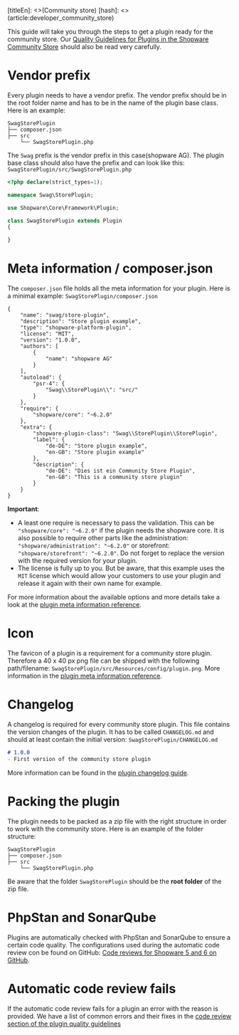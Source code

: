 [titleEn]: <>(Community store)
[hash]: <>(article:developer_community_store)

This guide will take you through the steps to get a plugin ready for the community store. Our [Quality Guidelines for Plugins in the Shopware Community Store](https://docs.shopware.com/en/plugin-standard-for-community-store) should also be read very carefully.

# Vendor prefix
Every plugin needs to have a vendor prefix. The vendor prefix should be in the root folder name and has to be in the name of the plugin base class. Here is an example:
```
SwagStorePlugin
├── composer.json
├── src
    └── SwagStorePlugin.php
```

The `Swag` prefix is the vendor prefix in this case(shopware AG). The plugin base class should also have the prefix and can look like this:
`SwagStorePlugin/src/SwagStorePlugin.php`
```php
<?php declare(strict_types=1);

namespace Swag\StorePlugin;

use Shopware\Core\Framework\Plugin;

class SwagStorePlugin extends Plugin
{

}
``` 

# Meta information / composer.json
The `composer.json` file holds all the meta information for your plugin. Here is a minimal example:
`SwagStorePlugin/composer.json`
```
{
    "name": "swag/store-plugin",
    "description": "Store plugin example",
    "type": "shopware-platform-plugin",
    "license": "MIT",
    "version": "1.0.0",
    "authors": [
        {
            "name": "shopware AG"
        }
    ],
    "autoload": {
        "psr-4": {
            "Swag\\StorePlugin\\": "src/"
        }
    },
    "require": {
        "shopware/core": "~6.2.0"
    },
    "extra": {
        "shopware-plugin-class": "Swag\\StorePlugin\\StorePlugin",
        "label": {
            "de-DE": "Store plugin example",
            "en-GB": "Store plugin example"
        },
        "description": {
            "de-DE": "Dies ist ein Community Store Plugin",
            "en-GB": "This is a community store plugin"
        }
    }
}
```
**Important**: 
- A least one require is necessary to pass the validation. This can be `"shopware/core": "~6.2.0"` if the plugin needs the shopware core. It is also possible to require other parts like the administration: `"shopware/administration": "~6.2.0"` or storefront: `"shopware/storefront": "~6.2.0"`. Do not forget to replace the version with the required version for your plugin.
- The license is fully up to you. But be aware, that this example uses the `MIT` license which would allow your customers to use your plugin and release it again with their own name for example.
          
For more information about the available options and more details take a look at the [plugin meta information reference](./../60-references-internals/40-plugins/050-plugin-information.md).

# Icon
The favicon of a plugin is a requirement for a community store plugin. Therefore a 40 x 40 px png file can be shipped with the following path/filename: `SwagStorePlugin/src/Resources/config/plugin.png`. More information in the [plugin meta information reference](./../60-references-internals/40-plugins/050-plugin-information.md).

# Changelog
A changelog is required for every community store plugin. This file contains the version changes of the plugin. It has to be called `CHANGELOG.md` and should at least contain the initial version:
`SwagStorePlugin/CHANGELOG.md`
```markdown
# 1.0.0
- First version of the community store plugin

```
More information can be found in the [plugin changelog guide](./../60-references-internals/40-plugins/060-plugin-changelog.md).

# Packing the plugin
The plugin needs to be packed as a zip file with the right structure in order to work with the community store. Here is an example of the folder structure:
```
SwagStorePlugin
├── composer.json
├── src
    └── SwagStorePlugin.php
```
Be aware that the folder `SwagStorePlugin` should be the **root folder** of the zip file.

# PhpStan and SonarQube
Plugins are automatically checked with PhpStan and SonarQube to ensure a certain code quality. The configurations used during the automatic code review con be found on GitHub: [Code reviews for Shopware 5 and 6 on GitHub](https://github.com/shopwareLabs/store-plugin-codereview).

# Automatic code review fails
If the automatic code review fails for a plugin an error with the reason is provided. We have a list of common errors and their fixes in the [code review section of the plugin quality guidelines](https://docs.shopware.com/en/plugin-standard-for-community-store#code-review-errors)
